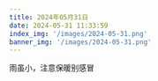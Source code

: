 ```yaml
---
title: 2024年05月31日
date: 2024-05-31 11:33:59
index_img: '/images/2024-05-31.png'
banner_img: '/images/2024-05-31.png'
---
```

雨虽小，注意保暖别感冒
